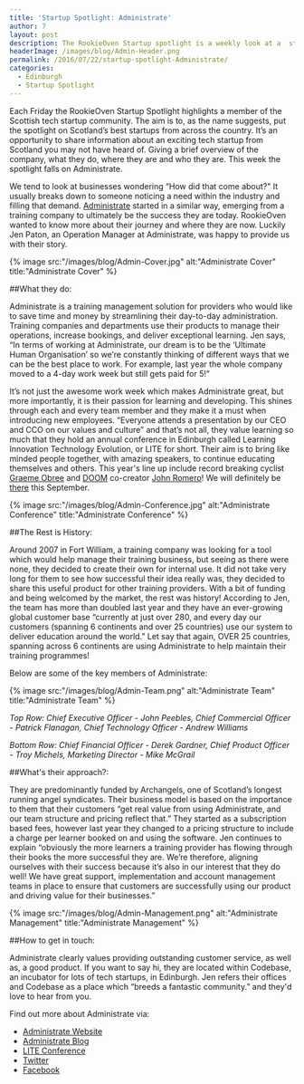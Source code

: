 ```yaml
---
title: 'Startup Spotlight: Administrate'
author: 7
layout: post
description: The RookieOven Startup spotlight is a weekly look at a  startup from the Scottish tech community. This week the spotlight falls on Edinburgh based Administrate, making training employees a breeze.
headerImage: /images/blog/Admin-Header.png
permalink: /2016/07/22/startup-spotlight-Administrate/
categories:
  - Edinburgh
  - Startup Spotlight
---
```

Each Friday the RookieOven Startup Spotlight highlights a member of the Scottish tech startup community. The aim is to, as the name suggests, put the spotlight on Scotland’s best startups from across the country. It’s an opportunity to share information about an exciting tech startup from Scotland you may not have heard of. Giving a brief overview of the company, what they do, where they are and who they are. This week the spotlight falls on Administrate.

We tend to look at businesses wondering “How did that come about?" It usually breaks down to someone noticing a need within the industry and filling that demand. [Administrate](http://www.getadministrate.com/) started in a similar way, emerging from a training company to ultimately be the success they are today. RookieOven wanted to know more about their journey and where they are now. Luckily Jen Paton, an Operation Manager at Administrate, was happy to provide us with their story.  

{% image src:"/images/blog/Admin-Cover.jpg" alt:"Administrate Cover" title:"Administrate Cover" %}

##What they do:

Administrate is a training management solution for providers who would like to save time and money by streamlining their day-to-day administration. Training companies and departments use their products to manage their operations, increase bookings, and deliver exceptional learning. Jen says, “In terms of working at Administrate, our dream is to be the ‘Ultimate Human Organisation’ so we’re constantly thinking of different ways that we can be the best place to work. For example, last year the whole company moved to a 4-day work week but still gets paid for 5!”

It’s not just the awesome work week which makes Administrate great, but more importantly, it is their passion for learning and developing. This shines through each and every team member and they make it a must when introducing new employees. “Everyone attends a presentation by our CEO and CCO on our values and culture” and that’s not all, they value learning so much that they hold an annual conference in Edinburgh called Learning Innovation Technology Evolution, or LITE for short. Their aim is to bring like minded people together, with amazing speakers, to continue educating themselves and others. This year's line up include record breaking cyclist [Graeme Obree](http://obree.com/) and [DOOM](http://doom.com/en-gb/) co-creator [John Romero](https://twitter.com/romero?ref_src=twsrc%5Egoogle%7Ctwcamp%5Eserp%7Ctwgr%5Eauthor)! We will definitely be [there]( http://www.liteconf.com/) this September.

{% image src:"/images/blog/Admin-Conference.jpg" alt:"Administrate Conference" title:"Administrate Conference" %}

##The Rest is History:

Around 2007 in Fort William, a training company was looking for a tool which would help manage their training business, but seeing as there were none, they decided to create their own for internal use. It did not take very long for them to see how successful their idea really was, they decided to share this useful product for other training providers. With a bit of funding and being welcomed by the market, the rest was history! According to Jen, the team has more than doubled last year and they have an ever-growing global customer base “currently at just over 280, and every day our customers (spanning 6 continents and over 25 countries) use our system to deliver education around the world.” Let say that again, OVER 25 countries, spanning across 6 continents are using Administrate to help maintain their training programmes!

Below are some of the key members of Administrate:

{% image src:"/images/blog/Admin-Team.png" alt:"Administrate Team" title:"Administrate Team" %}

_Top Row: Chief Executive Officer - John Peebles, Chief Commercial Officer - Patrick Flanagan, Chief Technology Officer - Andrew Williams_

_Bottom Row: Chief Financial Officer - Derek Gardner, Chief Product Officer - Troy Michels, Marketing Director - Mike McGrail_

##What's their approach?:

They are predominantly funded by Archangels, one of Scotland’s longest running angel syndicates. Their business model is based on the importance to them that their customers “get real value from using Administrate, and our team structure and pricing reflect that.” They started as a subscription based fees, however last year they changed to a pricing structure to include a charge per learner booked on and using the software. Jen continues to explain “obviously the more learners a training provider has flowing through their books the more successful they are. We’re therefore, aligning ourselves with their success because it’s also in our interest that they do well! We have great support, implementation and account management teams in place to ensure that customers are successfully using our product and driving value for their businesses.”

{% image src:"/images/blog/Admin-Management.png" alt:"Administrate Management" title:"Administrate Management" %}

##How to get in touch:

Administrate clearly values providing outstanding customer service, as well as, a good product. If you want to say hi, they are located within Codebase, an incubator for lots of tech startups, in Edinburgh. Jen refers their offices and Codebase as a place which “breeds a fantastic community.” and they'd love to hear from you.

Find out more about Administrate via:

* [Administrate Website](http://www.getadministrate.com/)
* [Administrate Blog](http://www.getadministrate.com/blog/)
* [LITE Conference](http://www.liteconf.com/)
* [Twitter](https://twitter.com/Adm1nistrate)
* [Facebook](https://www.facebook.com/Adm1nistrate/)
